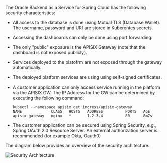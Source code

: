 The Oracle Backend as a Service for Spring Cloud has the following security characteristics:

- All access to the database is done using Mutual TLS (Database Wallet). The username, password and URI are stored in Kuberentes secrets. 
- Accessing the dashboards can only be done using port forwarding.
- The only "public" exposure is the APISIX Gateway (note that the dashboard is not exposed publicly). 
- Services deployed to the platofrm are not exposed through the gateway automatically.
- The deployed platform services are using using self-signed certificates.
- A customer application can only access service running in the platform via the APISIX GW. The IP Address for the GW can be determined by executing the following command:

    ```
    kubectl --namespace apisix get ingress/apisix-gateway
    NAME             CLASS   HOSTS   ADDRESS          PORTS   AGE
    apisix-gateway   nginx   *       1.2.3.4          80      8m7s
    ```

- The customer application can be secured using Spring Security, e.g., Spring OAuth 2.0 Resource Server. An external authorization server is recommended (for example Okta, Oauth0)


The diagram below provides an overview of the security architecture.

![Security Architecture](../ebaas-security-architecture.png)
